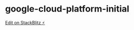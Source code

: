 # google-cloud-platform-initial

[Edit on StackBlitz ⚡️](https://stackblitz.com/edit/google-cloud-platform-initial)
